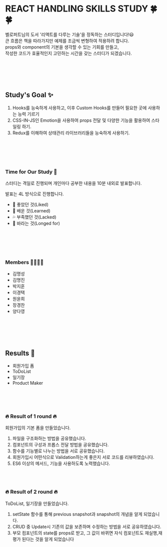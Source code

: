 # REACT HANDLING SKILLS STUDY 🍀🍀

벨로퍼트님의 도서 '리액트를 다루는 기술'을 정독하는 스터디입니다!😃  
큰 흐름은 책을 따라가지만 예제를 조금씩 변형하여 적용하려 합니다.  
props와 component의 기본을 생각할 수 있는 기회를 만들고,  
작성한 코드가 효율적인지 고민하는 시간을 갖는 스터디가 되겠습니다.  


<br/>
<br/>
<br/>
<br/>
  
## Study's Goal ✨

1. Hooks를 능숙하게 사용하고, 이후 Custom Hooks를 만들어 필요한 곳에 사용하는 능력 기르기
2. CSS-IN-JS인 Emotion을 사용하여 props 전달 및 다양한 기능을 활용하여 스타일링 하기.
3. Redux를 이해하여 상태관리 라이브러리들을 능숙하게 사용하기.
  
  
<br/>
<br/>
<br/>
<br/>

  
### Time for Our Study 📢

스터디는 격일로 진행되며 개인마다 공부한 내용을 10분 내외로 발표합니다.

발표는 4L 방식으로 진행합니다.

- 💑 좋았던 것(Liked)
- 🌟 배운 것(Learned)
- 💦 부족했던 것(Lacked)
- 🌻 바라는 것(Longed for)


<br/>
<br/>
<br/>
<br/>

  
### Members 👨‍👨‍👦‍👦

- 김명성
- 김명진
- 박지훈
- 이경택
- 원윤희
- 장경찬
- 양다영

<br/>
<br/>
<br/>
<br/>

## Results 🍭
- 회원가입 폼
- ToDoList
- 일기장
- Product Maker

<br/>
<br/>
<br/>

### 🔥 Result of 1 round 🔥

회원가입의 기본 폼을 만들었습니다.
1. 파일을 구조화하는 방법을 공유했습니다.
2. 컴포넌트의 구성과 프롭스 전달 방법을 공유했습니다.
3. 함수를 기능별로 나누는 방법을 서로 공유했습니다.
4. 회원가입시 어떤식으로 Validation하는게 좋은지 서로 코드를 리뷰하였습니다.
5. ES6 이상의 메서드, 기능을 사용하도록 노력했습니다.

<br/>
<br/>

### 🔥 Result of 2 round 🔥

ToDoList, 일기장을 만들었습니다.
1. setState 함수를 통해 previous snapshot과 snapshot의 개념을 알게 되었습니다.
2. CRUD 중 Update시 기존의 값을 보존하며 수정하는 방법을 서로 공유하였습니다.
3. 부모 컴포넌트의 state를 props로 받고, 그 값이 바뀌면 자식 컴포넌트도 재실행,재평가 된다는 것을 알게 되었습니다
